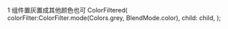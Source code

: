1 组件置灰置成其他颜色也可
ColorFiltered(
      colorFilter:ColorFilter.mode(Colors.grey, BlendMode.color),
      child: child,
    );